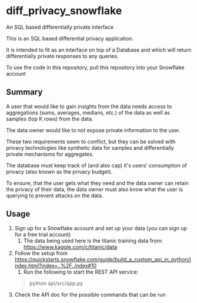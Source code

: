 # diff_privacy_snowflake
An SQL based differentially private interface

This is an SQL based differential privacy application.

It is intended to fit as an interface on top of a Database and which will return differentially private responses to any queries.

To use the code in this repository, pull this repository into your Snowflake account

## Summary

A user that would like to gain insights from the data needs access to aggregations (sums, averages, medians, etc.) of the data as well as samples (top K rows) from the data.

The data owner would like to not expose private information to the user.

These two requirements seem to conflict, but they can be solved with privacy technologies like synthetic data for samples and differentially private mechanisms for aggregates.

The database must keep track of (and also cap) it's users' consumption of privacy (also known as the privacy budget).

To ensure, that the user gets what they need and the data owner can retain the privacy of their data, the data owner must also know what the user is querying to prevent attacks on the data.

## Usage

1. Sign up for a Snowflake account and set up your data (you can sign up for a free trial account)
   1. The data being used here is the titanic training data from: https://www.kaggle.com/c/titanic/data
2. Follow the setup from https://quickstarts.snowflake.com/guide/build_a_custom_api_in_python/index.html?index=..%2F..index#10
   1. Run the following to start the REST API service:
    >python api/src/app.py 
4. Check the API doc for the possible commands that can be run

